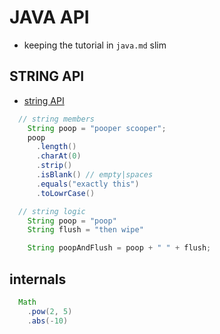 # JAVA API

- keeping the tutorial in `java.md` slim

## STRING API

- [string API](https://www.javaguides.net/2018/08/java-string-class-api-guide.html)

```java
  // string members
    String poop = "pooper scooper";
    poop
      .length()
      .charAt(0)
      .strip()
      .isBlank() // empty|spaces
      .equals("exactly this")
      .toLowrCase()

  // string logic
    String poop = "poop"
    String flush = "then wipe"

    String poopAndFlush = poop + " " + flush;
```

## internals

```java
  Math
    .pow(2, 5)
    .abs(-10)
```
